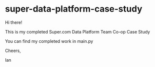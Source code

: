 # super-data-platform-case-study

Hi there!

This is my completed Super.com Data Platform Team Co-op Case Study

You can find my completed work in main.py

Cheers,

Ian